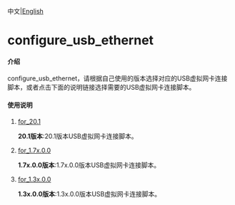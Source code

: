 中文|[English](README_EN.md)

# configure_usb_ethernet

#### 介绍

configure_usb_ethernet，请根据自己使用的版本选择对应的USB虚拟网卡连接脚本，或者点击下面的说明链接选择需要的USB虚拟网卡连接脚本。

#### 使用说明

1. [for_20.1](https://github.com/Huawei-Ascend/tools/tree/master/configure_usb_ethernet/for_20.1)

   **20.1版本**:20.1版本USB虚拟网卡连接脚本。

1. [for_1.7x.0.0](https://github.com/Huawei-Ascend/tools/tree/master/configure_usb_ethernet/for_1.7x.0.0)

   **1.7x.0.0版本**:1.7x.0.0版本USB虚拟网卡连接脚本。

2. [for_1.3x.0.0](https://github.com/Huawei-Ascend/tools/tree/master/configure_usb_ethernet/for_1.3x.0.0)

   **1.3x.0.0版本**:1.3x.0.0版本USB虚拟网卡连接脚本。